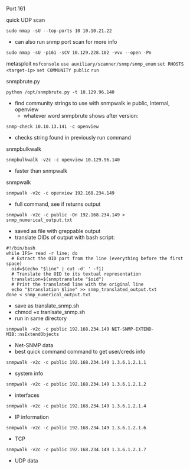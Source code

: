 Port 161

quick UDP scan
```
sudo nmap -sU --top-ports 10 10.10.21.22
```
- can also run snmp port scan for more info
```
sudo nmap -sU -p161 -sCV 10.129.228.102 -vvv --open -Pn
```

metasploit
`msfconsole`
`use auxiliary/scanner/snmp/snmp_enum`
`set RHOSTS <target-ip>`
`set COMMUNITY public`
`run`

snmpbrute.py
```
python /opt/snmpbrute.py -t 10.129.96.140
```
- find community strings to use with snmpwalk ie public, internal, openview
	- whatever word snmpbrute shows after version:
```
snmp-check 10.10.13.141 -c openview
```
- checks string found in previously run command

snmpbulkwalk
```
snmpbulkwalk -v2c -c openview 10.129.96.140
```
- faster than snmpwalk

snmpwalk
```
snmpwalk -v2c -c openview 192.168.234.149
```
- full command, see if returns output

```
snmpwalk -v2c -c public -On 192.168.234.149 > snmp_numerical_output.txt
```
- saved as file with greppable output
- translate OIDs of output with bash script:
```
#!/bin/bash
while IFS= read -r line; do
  # Extract the OID part from the line (everything before the first space)
  oid=$(echo "$line" | cut -d' ' -f1)
  # Translate the OID to its textual representation
  translation=$(snmptranslate "$oid")
  # Print the translated line with the original line
  echo "$translation $line" >> snmp_translated_output.txt
done < snmp_numerical_output.txt
```
- save as translate_snmp.sh
- chmod +x tranlsate_snmp.sh
- run in same directory

```
snmpwalk -v2c -c public 192.168.234.149 NET-SNMP-EXTEND-MIB::nsExtendObjects
```
- Net-SNMP data
- best quick command command to get user/creds info

```
snmpwalk -v2c -c public 192.168.234.149 1.3.6.1.2.1.1
```
- system info

```
snmpwalk -v2c -c public 192.168.234.149 1.3.6.1.2.1.2
```
- interfaces

```
snmpwalk -v2c -c public 192.168.234.149 1.3.6.1.2.1.4
```
- IP information

```
snmpwalk -v2c -c public 192.168.234.149 1.3.6.1.2.1.6
```
- TCP

```
snmpwalk -v2c -c public 192.168.234.149 1.3.6.1.2.1.7
```
- UDP data